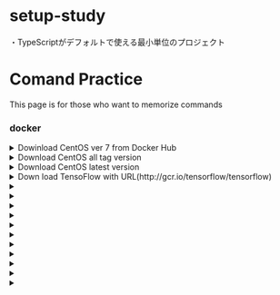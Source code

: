 # setup-study

・TypeScriptがデフォルトで使える最小単位のプロジェクト


# Comand Practice

This page is for those who want to memorize commands

### docker

<details>
<summary>Dowinload CentOS ver 7 from Docker Hub</summary>

<div>

`$ docker image pull centos:7`
</div>
</details>

<details>
<summary>Download CentOS all tag version</summary>
<div>

`$ docker image pull -a centos`
</div>
NOTICE: Not `docker image pull -a centos:[some tag]`
</details>

<details>
<summary>Download CentOS latest version</summary>
<div>

`$ docker image pull centos`
</div>
</details>

<details>
<summary>Down load TensoFlow with URL(http&#58//gcr.io/tensorflow/tensorflow)</summary>
<div>

`$ docker image pull gcr.io/tensorflow/tensorflow`
</div>
NOTICE: Not began https://
</details>

<details>
<summary></summary>
$
</details>

<details>
<summary></summary>
$
</details>

<details>
<summary></summary>
$
</details>

<details>
<summary></summary>
$
</details>

<details>
<summary></summary>
$
</details>

<details>
<summary></summary>
$
</details>

<details>
<summary></summary>
$
</details>

<details>
<summary></summary>
$
</details>

<details>
<summary></summary>
$
</details>

<details>
<summary></summary>
$
</details>

<details>
<summary></summary>
$
</details>


